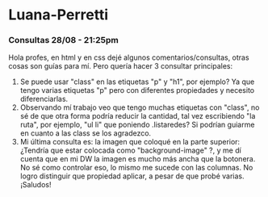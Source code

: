 # Luana-Perretti
### Consultas 28/08 - 21:25pm

Hola profes, en html y en css dejé algunos comentarios/consultas, otras cosas son guías para mí. Pero quería hacer 3 consultar principales:
1) Se puede usar "class" en las etiquetas "p" y "h1", por ejemplo? Ya que tengo varias etiquetas "p" pero con diferentes propiedades y necesito diferenciarlas.
2) Observando mí trabajo veo que tengo muchas etiquetas con "class", no sé de que otra forma podría reducir la cantidad, tal vez escribiendo "la ruta", por ejemplo, "ul li" que poniendo .listaredes? Si podrían guiarme en cuanto a las class se los agradezco.
3) Mi última consulta es: la imagen que coloqué en la parte superior: ¿Tendría que estar colocada como "background-image" ?, y me dí cuenta que en mi DW la imagen es mucho más ancha que la botonera. No sé como controlar eso, lo mismo me sucede con las columnas. No logro distinguir que propiedad aplicar, a pesar de que probé varias.
¡Saludos!
